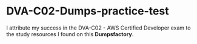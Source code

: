 # DVA-C02-Dumps-practice-test
I attribute my success in the DVA-C02 - AWS Certified Developer exam to the study resources I found on this **Dumpsfactory**.
